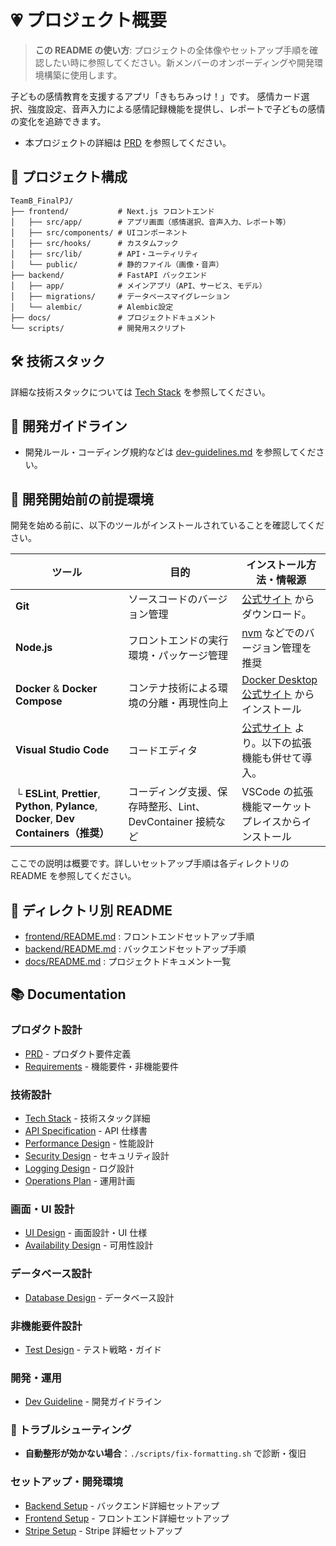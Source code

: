 # 💗 プロジェクト概要

> **この README の使い方**: プロジェクトの全体像やセットアップ手順を確認したい時に参照してください。新メンバーのオンボーディングや開発環境構築に使用します。

子どもの感情教育を支援するアプリ「きもちみっけ！」です。
感情カード選択、強度設定、音声入力による感情記録機能を提供し、レポートで子どもの感情の変化を追跡できます。

- 本プロジェクトの詳細は [PRD](docs/PRD.md) を参照してください。

## 📁 プロジェクト構成

```
TeamB_FinalPJ/
├── frontend/           # Next.js フロントエンド
│   ├── src/app/        # アプリ画面（感情選択、音声入力、レポート等）
│   ├── src/components/ # UIコンポーネント
│   ├── src/hooks/      # カスタムフック
│   ├── src/lib/        # API・ユーティリティ
│   └── public/         # 静的ファイル（画像・音声）
├── backend/            # FastAPI バックエンド
│   ├── app/            # メインアプリ（API、サービス、モデル）
│   ├── migrations/     # データベースマイグレーション
│   └── alembic/        # Alembic設定
├── docs/               # プロジェクトドキュメント
└── scripts/            # 開発用スクリプト
```

## 🛠 技術スタック

詳細な技術スタックについては [Tech Stack](docs/techStack.md) を参照してください。

## 👷 開発ガイドライン

- 開発ルール・コーディング規約などは [dev-guidelines.md](docs/devGuideline.md) を参照してください。

## 🚀 開発開始前の前提環境

開発を始める前に、以下のツールがインストールされていることを確認してください。

| ツール                                                                                      | 目的                                                      | インストール方法・情報源                                                                      |
| ------------------------------------------------------------------------------------------- | --------------------------------------------------------- | --------------------------------------------------------------------------------------------- |
| **Git**                                                                                     | ソースコードのバージョン管理                              | [公式サイト](https://git-scm.com/downloads) からダウンロード。                                |
| **Node.js**                                                                                 | フロントエンドの実行環境・パッケージ管理                  | [nvm](https://github.com/nvm-sh/nvm) などでのバージョン管理を推奨                             |
| **Docker** & **Docker Compose**                                                             | コンテナ技術による環境の分離・再現性向上                  | [Docker Desktop 公式サイト](https://www.docker.com/products/docker-desktop/) からインストール |
| **Visual Studio Code**                                                                      | コードエディタ                                            | [公式サイト](https://code.visualstudio.com/) より。以下の拡張機能も併せて導入。               |
| └ **ESLint**, **Prettier**, **Python**, **Pylance**, **Docker**, **Dev Containers（推奨）** | コーディング支援、保存時整形、Lint、DevContainer 接続など | VSCode の拡張機能マーケットプレイスからインストール                                           |

ここでの説明は概要です。詳しいセットアップ手順は各ディレクトリの README を参照してください。

## 📂 ディレクトリ別 README

- [frontend/README.md](frontend/README.md) : フロントエンドセットアップ手順
- [backend/README.md](backend/README.md) : バックエンドセットアップ手順
- [docs/README.md](docs/README.md) : プロジェクトドキュメント一覧

## 📚 Documentation

### プロダクト設計

- [PRD](docs/PRD.md) - プロダクト要件定義
- [Requirements](docs/requirements.md) - 機能要件・非機能要件

### 技術設計

- [Tech Stack](docs/techStack.md) - 技術スタック詳細
- [API Specification](docs/APISpecification.md) - API 仕様書
- [Performance Design](docs/performanceDesign.md) - 性能設計
- [Security Design](docs/securityDesign.md) - セキュリティ設計
- [Logging Design](docs/loggingDesign.md) - ログ設計
- [Operations Plan](docs/operationsPlan.md) - 運用計画

### 画面・UI 設計

- [UI Design](docs/UIDesign.md) - 画面設計・UI 仕様
- [Availability Design](docs/availabilityDesign.md) - 可用性設計

### データベース設計

- [Database Design](docs/databaseDesign.md) - データベース設計

### 非機能要件設計
- [Test Design](docs/testDesign.md) - テスト戦略・ガイド

### 開発・運用

- [Dev Guideline](docs/devGuideline.md) - 開発ガイドライン

### 🔧 トラブルシューティング

- **自動整形が効かない場合**：`./scripts/fix-formatting.sh` で診断・復旧

### セットアップ・開発環境

- [Backend Setup](backend/README.md) - バックエンド詳細セットアップ
- [Frontend Setup](frontend/README.md) - フロントエンド詳細セットアップ
- [Stripe Setup](docs/stripe-setup.md) - Stripe 詳細セットアップ

